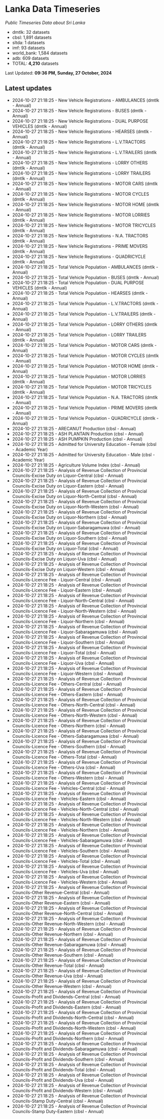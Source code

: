# Lanka Data Timeseries
*Public Timeseries Data about Sri Lanka*

* dmtlk: 32 datasets
* cbsl: 1,891 datasets
* sltda: 1 datasets
* imf: 93 datasets
* world_bank: 1,584 datasets
* adb: 609 datasets
* TOTAL: **4,210** datasets

Last Updated: **09:36 PM, Sunday, 27 October, 2024**

## Latest updates

* 2024-10-27 21:18:25 - New Vehicle Registrations - AMBULANCES (dmtlk - Annual)
* 2024-10-27 21:18:25 - New Vehicle Registrations - BUSES (dmtlk - Annual)
* 2024-10-27 21:18:25 - New Vehicle Registrations - DUAL PURPOSE VEHICLES (dmtlk - Annual)
* 2024-10-27 21:18:25 - New Vehicle Registrations - HEARSES (dmtlk - Annual)
* 2024-10-27 21:18:25 - New Vehicle Registrations - L.V.TRACTORS (dmtlk - Annual)
* 2024-10-27 21:18:25 - New Vehicle Registrations - L.V.TRAILERS (dmtlk - Annual)
* 2024-10-27 21:18:25 - New Vehicle Registrations - LORRY OTHERS (dmtlk - Annual)
* 2024-10-27 21:18:25 - New Vehicle Registrations - LORRY TRAILERS (dmtlk - Annual)
* 2024-10-27 21:18:25 - New Vehicle Registrations - MOTOR CARS (dmtlk - Annual)
* 2024-10-27 21:18:25 - New Vehicle Registrations - MOTOR CYCLES (dmtlk - Annual)
* 2024-10-27 21:18:25 - New Vehicle Registrations - MOTOR HOME (dmtlk - Annual)
* 2024-10-27 21:18:25 - New Vehicle Registrations - MOTOR LORRIES (dmtlk - Annual)
* 2024-10-27 21:18:25 - New Vehicle Registrations - MOTOR TRICYCLES (dmtlk - Annual)
* 2024-10-27 21:18:25 - New Vehicle Registrations - N.A. TRACTORS (dmtlk - Annual)
* 2024-10-27 21:18:25 - New Vehicle Registrations - PRIME MOVERS (dmtlk - Annual)
* 2024-10-27 21:18:25 - New Vehicle Registrations - QUADRICYCLE (dmtlk - Annual)
* 2024-10-27 21:18:25 - Total Vehicle Population - AMBULANCES (dmtlk - Annual)
* 2024-10-27 21:18:25 - Total Vehicle Population - BUSES (dmtlk - Annual)
* 2024-10-27 21:18:25 - Total Vehicle Population - DUAL PURPOSE VEHICLES (dmtlk - Annual)
* 2024-10-27 21:18:25 - Total Vehicle Population - HEARSES (dmtlk - Annual)
* 2024-10-27 21:18:25 - Total Vehicle Population - L.V.TRACTORS (dmtlk - Annual)
* 2024-10-27 21:18:25 - Total Vehicle Population - L.V.TRAILERS (dmtlk - Annual)
* 2024-10-27 21:18:25 - Total Vehicle Population - LORRY OTHERS (dmtlk - Annual)
* 2024-10-27 21:18:25 - Total Vehicle Population - LORRY TRAILERS (dmtlk - Annual)
* 2024-10-27 21:18:25 - Total Vehicle Population - MOTOR CARS (dmtlk - Annual)
* 2024-10-27 21:18:25 - Total Vehicle Population - MOTOR CYCLES (dmtlk - Annual)
* 2024-10-27 21:18:25 - Total Vehicle Population - MOTOR HOME (dmtlk - Annual)
* 2024-10-27 21:18:25 - Total Vehicle Population - MOTOR LORRIES (dmtlk - Annual)
* 2024-10-27 21:18:25 - Total Vehicle Population - MOTOR TRICYCLES (dmtlk - Annual)
* 2024-10-27 21:18:25 - Total Vehicle Population - N.A. TRACTORS (dmtlk - Annual)
* 2024-10-27 21:18:25 - Total Vehicle Population - PRIME MOVERS (dmtlk - Annual)
* 2024-10-27 21:18:25 - Total Vehicle Population - QUADRICYCLE (dmtlk - Annual)
* 2024-10-27 21:18:25 - ARECANUT Production (cbsl - Annual)
* 2024-10-27 21:18:25 - ASH PLANTAIN Production (cbsl - Annual)
* 2024-10-27 21:18:25 - ASH PUMPKIN Production (cbsl - Annual)
* 2024-10-27 21:18:25 - Admitted for University Education - Female (cbsl - Academic Year)
* 2024-10-27 21:18:25 - Admitted for University Education - Male (cbsl - Academic Year)
* 2024-10-27 21:18:25 - Agriculture Volume Index (cbsl - Annual)
* 2024-10-27 21:18:25 - Analysis of Revenue Collection of Provincial Councils-Excise Duty on Liquor-Central (cbsl - Annual)
* 2024-10-27 21:18:25 - Analysis of Revenue Collection of Provincial Councils-Excise Duty on Liquor-Eastern (cbsl - Annual)
* 2024-10-27 21:18:25 - Analysis of Revenue Collection of Provincial Councils-Excise Duty on Liquor-North-Central (cbsl - Annual)
* 2024-10-27 21:18:25 - Analysis of Revenue Collection of Provincial Councils-Excise Duty on Liquor-North-Western (cbsl - Annual)
* 2024-10-27 21:18:25 - Analysis of Revenue Collection of Provincial Councils-Excise Duty on Liquor-Northern (cbsl - Annual)
* 2024-10-27 21:18:25 - Analysis of Revenue Collection of Provincial Councils-Excise Duty on Liquor-Sabaragamuwa (cbsl - Annual)
* 2024-10-27 21:18:25 - Analysis of Revenue Collection of Provincial Councils-Excise Duty on Liquor-Southern (cbsl - Annual)
* 2024-10-27 21:18:25 - Analysis of Revenue Collection of Provincial Councils-Excise Duty on Liquor-Total (cbsl - Annual)
* 2024-10-27 21:18:25 - Analysis of Revenue Collection of Provincial Councils-Excise Duty on Liquor-Uva (cbsl - Annual)
* 2024-10-27 21:18:25 - Analysis of Revenue Collection of Provincial Councils-Excise Duty on Liquor-Western (cbsl - Annual)
* 2024-10-27 21:18:25 - Analysis of Revenue Collection of Provincial Councils-Licence Fee - Liquor-Central (cbsl - Annual)
* 2024-10-27 21:18:25 - Analysis of Revenue Collection of Provincial Councils-Licence Fee - Liquor-Eastern (cbsl - Annual)
* 2024-10-27 21:18:25 - Analysis of Revenue Collection of Provincial Councils-Licence Fee - Liquor-North-Central (cbsl - Annual)
* 2024-10-27 21:18:25 - Analysis of Revenue Collection of Provincial Councils-Licence Fee - Liquor-North-Western (cbsl - Annual)
* 2024-10-27 21:18:25 - Analysis of Revenue Collection of Provincial Councils-Licence Fee - Liquor-Northern (cbsl - Annual)
* 2024-10-27 21:18:25 - Analysis of Revenue Collection of Provincial Councils-Licence Fee - Liquor-Sabaragamuwa (cbsl - Annual)
* 2024-10-27 21:18:25 - Analysis of Revenue Collection of Provincial Councils-Licence Fee - Liquor-Southern (cbsl - Annual)
* 2024-10-27 21:18:25 - Analysis of Revenue Collection of Provincial Councils-Licence Fee - Liquor-Total (cbsl - Annual)
* 2024-10-27 21:18:25 - Analysis of Revenue Collection of Provincial Councils-Licence Fee - Liquor-Uva (cbsl - Annual)
* 2024-10-27 21:18:25 - Analysis of Revenue Collection of Provincial Councils-Licence Fee - Liquor-Western (cbsl - Annual)
* 2024-10-27 21:18:25 - Analysis of Revenue Collection of Provincial Councils-Licence Fee - Others-Central (cbsl - Annual)
* 2024-10-27 21:18:25 - Analysis of Revenue Collection of Provincial Councils-Licence Fee - Others-Eastern (cbsl - Annual)
* 2024-10-27 21:18:25 - Analysis of Revenue Collection of Provincial Councils-Licence Fee - Others-North-Central (cbsl - Annual)
* 2024-10-27 21:18:25 - Analysis of Revenue Collection of Provincial Councils-Licence Fee - Others-North-Western (cbsl - Annual)
* 2024-10-27 21:18:25 - Analysis of Revenue Collection of Provincial Councils-Licence Fee - Others-Northern (cbsl - Annual)
* 2024-10-27 21:18:25 - Analysis of Revenue Collection of Provincial Councils-Licence Fee - Others-Sabaragamuwa (cbsl - Annual)
* 2024-10-27 21:18:25 - Analysis of Revenue Collection of Provincial Councils-Licence Fee - Others-Southern (cbsl - Annual)
* 2024-10-27 21:18:25 - Analysis of Revenue Collection of Provincial Councils-Licence Fee - Others-Total (cbsl - Annual)
* 2024-10-27 21:18:25 - Analysis of Revenue Collection of Provincial Councils-Licence Fee - Others-Uva (cbsl - Annual)
* 2024-10-27 21:18:25 - Analysis of Revenue Collection of Provincial Councils-Licence Fee - Others-Western (cbsl - Annual)
* 2024-10-27 21:18:25 - Analysis of Revenue Collection of Provincial Councils-Licence Fee - Vehicles-Central (cbsl - Annual)
* 2024-10-27 21:18:25 - Analysis of Revenue Collection of Provincial Councils-Licence Fee - Vehicles-Eastern (cbsl - Annual)
* 2024-10-27 21:18:25 - Analysis of Revenue Collection of Provincial Councils-Licence Fee - Vehicles-North-Central (cbsl - Annual)
* 2024-10-27 21:18:25 - Analysis of Revenue Collection of Provincial Councils-Licence Fee - Vehicles-North-Western (cbsl - Annual)
* 2024-10-27 21:18:25 - Analysis of Revenue Collection of Provincial Councils-Licence Fee - Vehicles-Northern (cbsl - Annual)
* 2024-10-27 21:18:25 - Analysis of Revenue Collection of Provincial Councils-Licence Fee - Vehicles-Sabaragamuwa (cbsl - Annual)
* 2024-10-27 21:18:25 - Analysis of Revenue Collection of Provincial Councils-Licence Fee - Vehicles-Southern (cbsl - Annual)
* 2024-10-27 21:18:25 - Analysis of Revenue Collection of Provincial Councils-Licence Fee - Vehicles-Total (cbsl - Annual)
* 2024-10-27 21:18:25 - Analysis of Revenue Collection of Provincial Councils-Licence Fee - Vehicles-Uva (cbsl - Annual)
* 2024-10-27 21:18:25 - Analysis of Revenue Collection of Provincial Councils-Licence Fee - Vehicles-Western (cbsl - Annual)
* 2024-10-27 21:18:25 - Analysis of Revenue Collection of Provincial Councils-Other Revenue-Central (cbsl - Annual)
* 2024-10-27 21:18:25 - Analysis of Revenue Collection of Provincial Councils-Other Revenue-Eastern (cbsl - Annual)
* 2024-10-27 21:18:25 - Analysis of Revenue Collection of Provincial Councils-Other Revenue-North-Central (cbsl - Annual)
* 2024-10-27 21:18:25 - Analysis of Revenue Collection of Provincial Councils-Other Revenue-North-Western (cbsl - Annual)
* 2024-10-27 21:18:25 - Analysis of Revenue Collection of Provincial Councils-Other Revenue-Northern (cbsl - Annual)
* 2024-10-27 21:18:25 - Analysis of Revenue Collection of Provincial Councils-Other Revenue-Sabaragamuwa (cbsl - Annual)
* 2024-10-27 21:18:25 - Analysis of Revenue Collection of Provincial Councils-Other Revenue-Southern (cbsl - Annual)
* 2024-10-27 21:18:25 - Analysis of Revenue Collection of Provincial Councils-Other Revenue-Total (cbsl - Annual)
* 2024-10-27 21:18:25 - Analysis of Revenue Collection of Provincial Councils-Other Revenue-Uva (cbsl - Annual)
* 2024-10-27 21:18:25 - Analysis of Revenue Collection of Provincial Councils-Other Revenue-Western (cbsl - Annual)
* 2024-10-27 21:18:25 - Analysis of Revenue Collection of Provincial Councils-Profit and Dividends-Central (cbsl - Annual)
* 2024-10-27 21:18:25 - Analysis of Revenue Collection of Provincial Councils-Profit and Dividends-Eastern (cbsl - Annual)
* 2024-10-27 21:18:25 - Analysis of Revenue Collection of Provincial Councils-Profit and Dividends-North-Central (cbsl - Annual)
* 2024-10-27 21:18:25 - Analysis of Revenue Collection of Provincial Councils-Profit and Dividends-North-Western (cbsl - Annual)
* 2024-10-27 21:18:25 - Analysis of Revenue Collection of Provincial Councils-Profit and Dividends-Northern (cbsl - Annual)
* 2024-10-27 21:18:25 - Analysis of Revenue Collection of Provincial Councils-Profit and Dividends-Sabaragamuwa (cbsl - Annual)
* 2024-10-27 21:18:25 - Analysis of Revenue Collection of Provincial Councils-Profit and Dividends-Southern (cbsl - Annual)
* 2024-10-27 21:18:25 - Analysis of Revenue Collection of Provincial Councils-Profit and Dividends-Total (cbsl - Annual)
* 2024-10-27 21:18:25 - Analysis of Revenue Collection of Provincial Councils-Profit and Dividends-Uva (cbsl - Annual)
* 2024-10-27 21:18:25 - Analysis of Revenue Collection of Provincial Councils-Profit and Dividends-Western (cbsl - Annual)
* 2024-10-27 21:18:25 - Analysis of Revenue Collection of Provincial Councils-Stamp Duty-Central (cbsl - Annual)
* 2024-10-27 21:18:25 - Analysis of Revenue Collection of Provincial Councils-Stamp Duty-Eastern (cbsl - Annual)